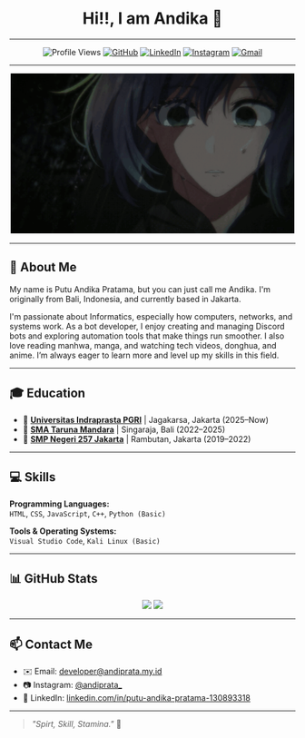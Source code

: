 <h1 align="center">
  Hi!!, I am Andika 👋
</h1>

---

<div align="center">

![Profile Views](https://komarev.com/ghpvc/?username=andiprata0&label=Profile%20views&color=0e75b6&style=flat)
[![GitHub](https://img.shields.io/badge/-@andiprata0-181717?style=flat&logo=github&logoColor=white)](https://github.com/andiprata0)
[![LinkedIn](https://img.shields.io/badge/-LinkedIn-blue?style=flat&logo=linkedin&logoColor=white)](https://www.linkedin.com/in/putu-andika-pratama-130893318/)
[![Instagram](https://img.shields.io/badge/-@andiprata_-E4405F?style=flat&logo=instagram&logoColor=white)](https://instagram.com/andiprata_)
[![Gmail](https://img.shields.io/badge/-Email-D14836?style=flat&logo=gmail&logoColor=white)](mailto:developer@andiprata.my.id)

</div>

---

<div align="center">
  <img src="anime-oshi-no-ko.gif" alt="Anime Oshi No Ko GIF" width="500"/>
</div>

---

## 🙋 About Me

My name is Putu Andika Pratama, but you can just call me Andika.
I'm originally from Bali, Indonesia, and currently based in Jakarta.

I'm passionate about Informatics, especially how computers, networks, and systems work.
As a bot developer, I enjoy creating and managing Discord bots and exploring automation tools that make things run smoother.
I also love reading manhwa, manga, and watching tech videos, donghua, and anime.
I’m always eager to learn more and level up my skills in this field.

---

## 🎓 Education

- 🏫 [**Universitas Indraprasta PGRI**](https://unindra.ac.id/) | Jagakarsa, Jakarta (2025–Now)  
- 🏫 [**SMA Taruna Mandara**](https://www.smatarunamandara.sch.id/) | Singaraja, Bali (2022–2025)  
- 🏫 [**SMP Negeri 257 Jakarta**](https://www.instagram.com/smpn257jkt/) | Rambutan, Jakarta (2019–2022)

---

## 💻 Skills

**Programming Languages:**  
`HTML`, `CSS`, `JavaScript`, `C++`, `Python (Basic)`

**Tools & Operating Systems:**  
`Visual Studio Code`, `Kali Linux (Basic)`

---

## 📊 GitHub Stats

<p align="center">
  <img src="https://github-readme-stats.vercel.app/api?username=andiprata0&show_icons=true&theme=tokyonight" height="180" />
  <img src="https://github-readme-stats.vercel.app/api/top-langs/?username=andiprata0&layout=compact&theme=tokyonight" height="180" />
</p>

---

## 📫 Contact Me

- ✉️ Email: [developer@andiprata.my.id](mailto:developer@andiprata.my.id)  
- 📷 Instagram: [@andiprata_](https://www.instagram.com/andiprata_)  
- 💼 LinkedIn: [linkedin.com/in/putu-andika-pratama-130893318](https://www.linkedin.com/in/putu-andika-pratama-130893318/)

---

> _"Spirt, Skill, Stamina."_ 🚀

